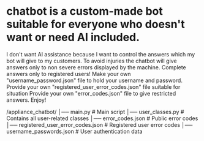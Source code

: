 # chatbot is a custom-made bot suitable for everyone who doesn't want or need AI included. 
I don't want AI assistance because I want to control the answers which my bot will give to my customers.
To avoid injuries the chatbot will give answers only to non severe errors displayed by the machine.
Complete answers only to registered users!
Make your own "username_password.json" file to hold your username and password.
Provide your own "registered_user_error_codes.json" file suitable for situation
Provide your own "error_codes.json" file to give restricted answers.
Enjoy!

/appliance_chatbot/
│── main.py  # Main script
│── user_classes.py  # Contains all user-related classes
│── error_codes.json  # Public error codes
│── registered_user_error_codes.json  # Registered user error codes
│── username_passwords.json  # User authentication data
